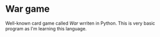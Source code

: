 # War game
Well-known card game called *War* wrriten in Python. This is very basic program as I'm learning this language.
